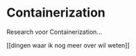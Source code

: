 # Containerization

Research voor Containerization...


 [[dingen waar ik nog meer over wil weten]] 
